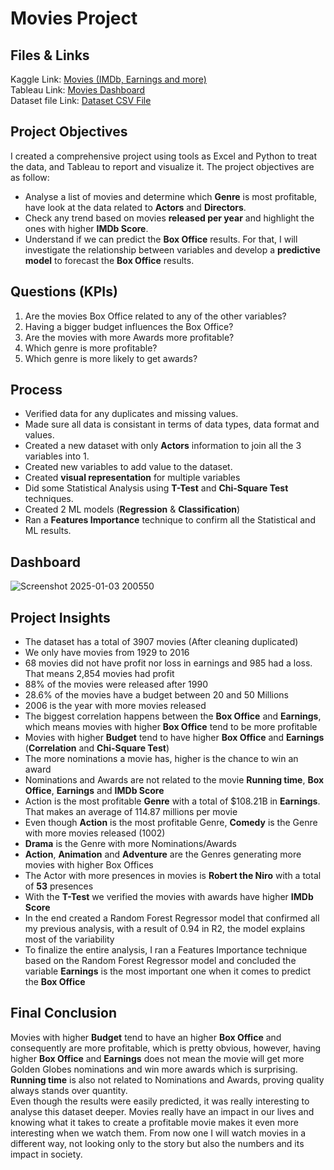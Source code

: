 # Movies Project

## Files & Links

Kaggle Link: [Movies (IMDb, Earnings and more)](https://www.kaggle.com/datasets/delfinaoliva/movies)<br>
Tableau Link: <a href= "https://public.tableau.com/views/MoviesDashboard_17334967093890/Movies_Dashboard?:language=en-US&publish=yes&:sid=&:redirect=auth&:display_count=n&:origin=viz_share_link"> Movies Dashboard </a><br>
Dataset file Link: <a href= "https://github.com/daviddiasm/Movies-Project/blob/main/movies_data.csv"> Dataset CSV File </a> <br>

## Project Objectives

I created a comprehensive project using tools as Excel and Python to treat the data, and Tableau to report and visualize it. The project objectives are as follow:

- Analyse a list of movies and determine which __Genre__ is most profitable, have look at the data related to __Actors__ and __Directors__. 
- Check any trend based on movies __released per year__ and highlight the ones with higher __IMDb Score__.
- Understand if we can predict the __Box Office__ results. For that, I will investigate the relationship between variables and develop a __predictive model__ to forecast the __Box Office__ results.

## Questions (KPIs)

1. Are the movies Box Office related to any of the other variables?
2. Having a bigger budget influences the Box Office?
3. Are the movies with more Awards more profitable?
4. Which genre is more profitable?
5. Which genre is more likely to get awards?

## Process

- Verified data for any duplicates and missing values.
- Made sure all data is consistant in terms of data types, data format and values.
- Created a new dataset with only __Actors__ information to join all the 3 variables into 1.
- Created new variables to add value to the dataset.
- Created __visual representation__ for multiple variables
- Did some Statistical Analysis using __T-Test__ and __Chi-Square Test__ techniques.
- Created 2 ML models (__Regression__ & __Classification__)
- Ran a __Features Importance__ technique to confirm all the Statistical and ML results.

## Dashboard

![Screenshot 2025-01-03 200550](https://github.com/user-attachments/assets/73b7a089-72d7-49c5-98ad-62aeae1383f7)

## Project Insights 

- The dataset has a total of 3907 movies (After cleaning duplicated)
- We only have movies from 1929 to 2016
- 68 movies did not have profit nor loss in earnings and 985 had a loss. That means 2,854 movies had profit
- 88% of the movies were released after 1990
- 28.6% of the movies have a budget between 20 and 50 Millions
- 2006 is the year with more movies released
- The biggest correlation happens between the __Box Office__ and __Earnings__, which means movies with higher __Box Office__ tend to be more profitable
- Movies with higher __Budget__ tend to have higher __Box Office__ and __Earnings__ (__Correlation__ and __Chi-Square Test__)
- The more nominations a movie has, higher is the chance to win an award
- Nominations and Awards are not related to the movie __Running time__, __Box Office__, __Earnings__ and __IMDb Score__
- Action is the most profitable __Genre__ with a total of $108.21B in __Earnings__. That makes an average of 114.87 millions per movie
- Even though __Action__ is the most profitable Genre, __Comedy__ is the Genre with more movies released (1002)
- __Drama__ is the Genre with more Nominations/Awards 
- __Action__, __Animation__ and __Adventure__ are the Genres generating more movies with higher Box Offices
- The Actor with more presences in movies is __Robert the Niro__ with a total of __53__ presences
- With the __T-Test__ we verified the movies with awards have higher __IMDb Score__
- In the end created a Random Forest Regressor model that confirmed all my previous analysis, with a result of 0.94 in R2, the model explains most of the variability
- To finalize the entire analysis, I ran a Features Importance technique based on the Random Forest Regressor model and concluded the variable __Earnings__ is the most important one when it comes to predict the __Box Office__

## Final Conclusion

Movies with higher __Budget__ tend to have an higher __Box Office__ and consequently are more profitable, which is pretty obvious, however, having higher __Box Office__ and __Earnings__ does not mean the movie will get more Golden Globes nominations and win more awards which is surprising.
__Running time__ is also not related to Nominations and Awards, proving quality always stands over quantity. <br>
Even though the results were easily predicted, it was really interesting to analyse this dataset deeper. Movies really have an impact in our lives and knowing what it takes to create a profitable movie makes it even more interesting when we watch them. From now one I will watch movies in a different way, not looking only to the story but also the numbers and its impact in society. 
